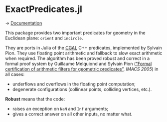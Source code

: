 # ExactPredicates.jl

→ [Documentation](https://lairez.github.io/ExactPredicates.jl/)

This package provides two important predicates for geometry in the Euclidean plane: `orient` and `incircle`.

They are ports in Julia of the [CGAL](https://www.cgal.org/) C++ predicates, implemented by Sylvain Pion.
They use floating point arithmetic and fallback to slow exact arithmetic when required. The algorithm has been proved robust and correct in a formal proof system by Guillaume Melquiond and Sylvain Pion ([“Formal certification of arithmetic filters for geometric predicates”](https://hal.inria.fr/inria-00344518), *IMACS 2005*) in all cases:

- underflows and overflows in the floating point computation;
- degenerate configurations (collinear points, colliding vertices, etc.).

**Robust** means that the code:

- raises an exception on `NaN` and `Inf` arguments;
- gives a correct answer on all other inputs, no matter what.

